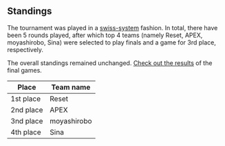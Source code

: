## Standings

The tournament was played in a [swiss-system](https://en.wikipedia.org/wiki/Swiss-system_tournament) fashion.
In total, there have been 5 rounds played, after which top 4 teams
(namely Reset, APEX, moyashirobo, Sina) were selected
to play finals and a game for 3rd place, respectively.

The overall standings remained unchanged. [Check out the results](../world/finals.md)
of the final games.


| Place       | Team name   |
|-------------|-------------|
| 1st place   | Reset       |
| 2nd place   | APEX        |
| 3nd place   | moyashirobo |
| 4th place   | Sina        |

